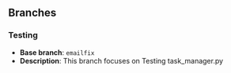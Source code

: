 ## Branches

### Testing
- **Base branch**: `emailfix`
- **Description**: This branch focuses on Testing task_manager.py
